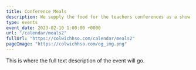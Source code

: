 ```yaml
---
title: Conference Meals
description: We supply the food for the teachers conferences as a show of appreciation.
type: events
event_date: 2023-02-10 1:00:00 +0000
url: "/calendar/meals2"
fullUrl: "https://colwichhso.com/calendar/meals2"
pageImage: "https://colwichhso.com/og_img.png"
---
```

This is where the full text description of the event will go.